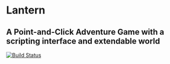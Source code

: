 Lantern
=======

A Point-and-Click Adventure Game with a scripting interface and extendable world
--------------------------------------------------------------------------------

[![Build Status](https://semaphoreci.com/api/v1/flyingjester/lantern/branches/master/badge.svg)](https://semaphoreci.com/flyingjester/lantern)
